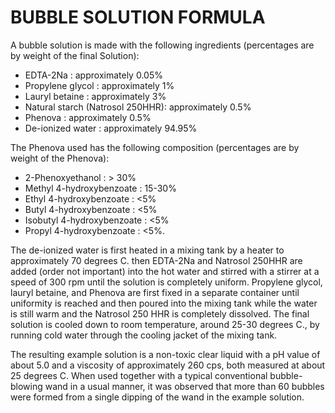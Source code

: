 # BUBBLE SOLUTION FORMULA

A bubble solution is made with the following ingredients (percentages are by weight of the final Solution): 

* EDTA-2Na          : approximately 0.05%
* Propylene glycol  : approximately 1% 
* Lauryl betaine    : approximately 3% 
* Natural starch (Natrosol 250HHR): approximately 0.5% 
* Phenova           : approximately 0.5%
* De-ionized water  : approximately 94.95% 

The Phenova used has the following composition (percentages are by weight of the Phenova): 

* 2-Phenoxyethanol           : > 30% 
* Methyl 4-hydroxybenzoate   : 15-30% 
* Ethyl 4-hydroxybenzoate    : <5% 
* Butyl 4-hydroxybenzoate    : <5%
* Isobutyl 4-hydroxybenzoate : <5%
* Propyl 4-hydroxybenzoate   : <5%.  

The de-ionized water is first heated in a mixing tank by a heater to approximately 70 degrees C. then EDTA-2Na and Natrosol 250HHR are 
added (order not important) into the hot water and stirred with a stirrer at a speed of 300 rpm until the solution is completely uniform. Propylene glycol, lauryl betaine, and Phenova are first fixed in a separate container until uniformity is reached and then poured into the mixing tank while the water is still warm and the Natrosol 250 HHR is completely dissolved. The final solution is cooled down to room temperature, around 25-30 degrees C., by running cold water through the cooling jacket of the mixing tank. 

The resulting example solution is a non-toxic clear liquid with a pH value of about 5.0 and a viscosity of approximately 260 cps, both measured at about 25 degrees C. When used together with a typical conventional bubble-blowing wand in a usual manner, it was observed that more than 60 bubbles were formed from a single dipping of the wand in the example solution.
